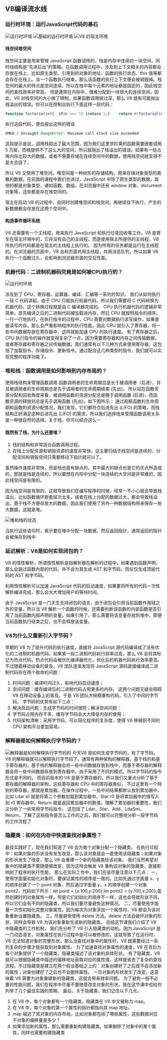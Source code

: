 <!--
 * @Author: zhangyu
 * @Email: zhangdulin@outlook.com
 * @Date: 2022-09-21 18:51:48
 * @LastEditors: zhangyu
 * @LastEditTime: 2022-11-01 14:49:47
 * @Description: 
-->

## V8编译流水线 

### 运行时环境：运行JavaScript代码的基石

![运行时环境](../img/9ad5d32bce98aad219c9f73513ac6349.jpg "运行时环境")
![基础的运行时环境](../img/90228d5cc0afbaaa4cca3fbdb13492431.jpg "基础的运行时环境")
![V8 的宿主环境](../img/e541d8611b725001509bfcd6797f492f.jpg "V8 的宿主环境")

#### 栈空间堆空间
栈空间主要是用来管理 JavaScript 函数调用的，栈是内存中连续的一块空间，同时栈结构是“先进后出”的策略。在函数调用过程中，涉及到上下文相关的内容都会存放在栈上，比如原生类型、引用到的对象的地址、函数的执行状态、this 值等都会存在在栈上。当一个函数执行结束，那么该函数的执行上下文便会被销毁掉。栈空间的最大的特点是空间连续，所以在栈中每个元素的地址都是固定的，因此栈空间的查找效率非常高，
但是通常在内存中，很难分配到一块很大的连续空间，因此，V8 对栈空间的大小做了限制，如果函数调用层过深，那么 V8 就有可能抛出栈溢出的错误。你可以在控制台执行下面这样一段代码：
```js
function factorial(n){  if(n === 1) {return 1;}    return n*factorial(n-1);}console.log(factorial(50000))
```
执行这段代码，便会报出这样的错误
```js
VM68:1 Uncaught RangeError: Maximum call stack size exceeded
```
这段提示是说，调用栈超出了最大范围，因为我们这里求阶乘的函数需要嵌套调用 5 万层，而栈提供不了这么大的空间，所以就抛出了栈溢出的错误。如果有一些占用内存比较大的数据，或者不需要存储在连续空间中的数据，使用栈空间就显得不是太合适了，

所以 V8 又使用了堆空间。堆空间是一种树形的存储结构，用来存储对象类型的离散的数据，在前面的课程中我们也讲过，JavaScript 中除了原生类型的数据，其他的都是对象类型，诸如函数、数组，在浏览器中还有 window 对象、document 对象等，这些都是存在堆空间的。

宿主在启动 V8 的过程中，会同时创建堆空间和栈空间，再继续往下执行，产生的新数据都会存放在这两个空间中。
#### 构造事件循环系统
 V8 还需要有一个主线程，用来执行 JavaScript 和执行垃圾回收等工作。V8 是寄生在宿主环境中的，它并没有自己的主线程，而是使用宿主所提供的主线程，V8 所执行的代码都是在宿主的主线程上执行的。
 因为所有的任务都是运行在主线程的，在浏览器的页面中，V8 会和页面共用主线程，共用消息队列，所以如果 V8 执行一个函数过久，会影响到浏览器页面的交互性能。

### 机器代码：二进制机器码究竟是如何被CPU执行的？
![运行时环境](../img/a20dec9ec8a84c8519dd1c4a18c2dda2.jpg "运行时环境")

涉及到了 CPU、寄存器、运算器、编译、汇编等一系列的知识。
我们从如何执行一段 C 代码讲起，由于 CPU 只能执行机器代码，所以我们需要将 C 代码转换为机器代码，这个转换过程就是由 C 编译器完成的。
CPU 执行机器代码的逻辑非常简单，首先编译之后的二进制代码被加载进内存，然后 CPU 就按照指令的顺序，一行一行地执行。在执行指令的过程中，CPU 需要对数据执行读写操作，如果直接读写内存，那么会严重影响程序的执行性能，因此 CPU 就引入了寄存器，将一些中间数据存放在寄存器中，这样就能加速 CPU 的执行速度。
有了寄存器之后，CPU 执行指令的操作就变得复杂了一点，因为需要寄存器和内存之间传输数据，或者寄存器和寄存器之间传输数据。我们通常有以下几种方式来使用寄存器，这包括了加载指令、存储指令、更新指令。通过配合这几种类型的指令，我们就可以实现完整的程序功能了。

### 堆和栈：函数调用是如何影响到内存布局的？
使用栈结构来管理函数调用
函数调用者的生命周期总是长于被调用者（后进），并且被调用者的生命周期总是先于调用者的生命周期结束 (先出)。
所以站在函数资源分配和回收角度来看，被调用函数的资源分配总是晚于调用函数 (后进)，而函数资源的释放则总是先于调用函数 (先出)。如下图所示：
通过观察函数的生命周期和函数的资源分配情况，我们发现，它们都符合后进先出 (LIFO) 的策略，而栈结构正好满足这种后进先出 (LIFO) 的需求，所以我们选择栈来管理函数调用关系是一种很自然的选择。关于栈，你可以结合这么一
#### 既然有了栈，为什么还要堆？
1. 栈的结构和非常适合函数调用过程。
2. 在栈上分配资源和销毁资源的速度非常快，这主要归结于栈空间是连续的，分配空间和销毁空间只需要移动下指针就可以了。

虽然操作速度非常快，但是栈也是有缺点的，其中最大的缺点也是它的优点所造成的，那就是栈是连续的，所以要想在内存中分配一块连续的大空间是非常难的，因此栈空间是有限的。

因为栈空间是有限的，这就导致我们在编写程序的时候，经常一不小心就会导致栈溢出，比如函数循环嵌套层次太多，或者在栈上分配的数据过大，都会导致栈溢出，基于栈不方便存放大的数据，因此我们使用了另外一种数据结构用来保存一些大数据，这就是堆。

![堆和栈的状态](../img/139edffd0fb7e2b58f0e03c7d1240755.jpg "堆和栈的状态")

当执行这些语句时，表示要在堆中分配一块数据，然后返回指针，通常返回的指针会被保存到栈中

### 延迟解析：V8是如何实现闭包的？
V8 的惰性解析，所谓惰性解析是指解析器在解析的过程中，如果遇到函数声明，那么会跳过函数内部的代码，并不会为其生成 AST 和字节码，而仅仅生成顶层代码的 AST 和字节码。

利用惰性解析可以加速 JavaScript 代码的启动速度，如果要将所有的代码一次性解析编译完成，那么会大大增加用户的等待时间。

由于 JavaScript 是一门天生支持闭包的语言，由于闭包会引用当前函数作用域之外的变量，所以当 V8 解析一个函数的时候，还需要判断该函数的内部函数是否引用了当前函数内部声明的变量，如果引用了，那么需要将该变量存放到堆中，即便当前函数执行结束之后，也不会释放该变量。

### V8为什么又重新引入字节码？
早期的 V8 为了提升代码的执行速度，直接将 JavaScript 源代码编译成了没有优化的二进制的机器代码，如果某一段二进制代码执行频率过高，那么 V8 会将其标记为热点代码，热点代码会被优化编译器优化，优化后的机器代码执行效率更高。
不过随着移动设备的普及，V8 团队逐渐发现将 JavaScript 源码直接编译成二进制代码存在两个致命的问题：
1. 时间问题：编译时间过久，影响代码启动速度；
2. 空间问题：缓存编译后的二进制代码占用更多的内存。
这两个问题无疑会阻碍 V8 在移动设备上的普及，于是 V8 团队大规模重构代码，引入了中间的字节码。
字节码的优势有如下三点：
1. 解决启动问题：生成字节码的时间很短；解决空间问题：
2. 字节码占用内存不多，缓存字节码会大大降低内存的使用；
3. 代码架构清晰：采用字节码，可以简化程序的复杂度，使得 V8 移植到不同的 CPU 架构平台更加容易。

### 解释器是如何解释执行字节码的？
![解释器是如何解释执行字节码的](../img/e4735f5bb848120b5fd931acae5eb101.jpg "解释器是如何解释执行字节码的")
今天V8 是如何生成字节码的，有了字节码，V8 的解释器就可以解释执行字节码了。通常有两种架构的解释器，基于栈的和基于寄存器的。基于栈的解释器会将一些中间数据存放到栈中，而基于寄存器的解释器会将一些中间数据存放到寄存器中。由于采用了不同的模式，所以字节码的指令形式是不同的。
而目前版本的 V8 是基于寄存器的，所以我们又重点分析了基于寄存器的解释器的架构，这些寄存器和 CPU 中的寄存器类似，
不过这里有一个特别的寄存器，那就是累加器。在操作过程中，一些中间结果都默认放到累加器中，比如 Ldar a1 就是将第二个参数加载到累加器中，Star r0 是将累加器中的值写入到 r0 寄存器中，Return 就是返回累加器中的数值。理解了累加器的重要性，我们又分析了一些常用字节码指令，
这包括了 Ldar、Star、Add、LdaSmi、Return，了解了这些指令是怎么工作的之后，我们就可以完整地分析一段字节码的工作流程了

### 隐藏类：如何在内存中快速查找对象属性？
最佳实践好了，现在我们知道了 V8 会为每个对象分配一个隐藏类，
在执行过程中：如果对象的形状没有发生改变，那么该对象就会一直使用该隐藏类；如果对象的形状发生了改变，那么 V8 会重建一个新的隐藏类给该对象。
我们当然希望对象中的隐藏类不要随便被改变，因为这样会触发 V8 重构该对象的隐藏类，直接影响到了程序的执行性能。
那么在实际工作中，我们应该尽量注意以下几点：
一，使用字面量初始化对象时，要保证属性的顺序是一致的。比如先通过字面量 x、y 的顺序创建了一个 point 对象，然后通过字面量 y、x 的顺序创建一个对象 point2，代码如下所示：let point = {x:100,y:200};let point2 = {y:100,x:200};虽然创建时的对象属性一样，但是它们初始化的顺序不一样，这也会导致形状不同，所以它们会有不同的隐藏类，所以我们要尽量避免这种情况。
二，尽量使用字面量一次性初始化完整对象属性。因为每次为对象添加一个属性时，V8 都会为该对象重新设置隐藏类。
三，尽量避免使用 delete 方法。delete 方法会破坏对象的形状，同样会导致 V8 为该对象重新生成新的隐藏类。
总结这节课我们介绍了 V8 中隐藏类的工作机制，
我们先分析了 V8 引入隐藏类的动机。因为 JavaScript 是一门动态语言，对象属性在执行过程中是可以被修改的，这就导致了在运行时，V8 无法知道对象的完整形状，那么当查找对象中的属性时，V8 就需要经过一系列复杂的步骤才能获取到对象属性。
为了加速查找对象属性的速度，V8 在背后为每个对象提供了一个隐藏类，隐藏类描述了该对象的具体形状。
有了隐藏类，V8 就可以根据隐藏类中描述的偏移地址获取对应的属性值，这样就省去了复杂的查找流程。不过隐藏类是建立在两个假设基础之上的：对象创建好了之后就不会添加新的属性；对象创建好了之后也不会删除属性。
一旦对象的形状发生了改变，这意味着 V8 需要为对象重建新的隐藏类，这就会带来效率问题。
为了避免一些不必要的性能问题，我们在程序中尽量不要随意改变对象的形状。我在这节课中也给你列举了几个最佳实践的策略。
最后，关于隐藏类，我们记住以下几点。
1. 在 V8 中，每个对象都有一个隐藏类，隐藏类在 V8 中又被称为 map。
2. 在 V8 中，每个对象的第一个属性的指针都指向其 map 地址。
3. map 描述了其对象的内存布局，比如对象都包括了哪些属性，这些数据对应于对象的偏移量是多少？
4. 如果添加新的属性，那么需要重新构建隐藏类。如果删除了对象中的某个属性，同样也需要构建隐藏类

###
<Gitalk />
